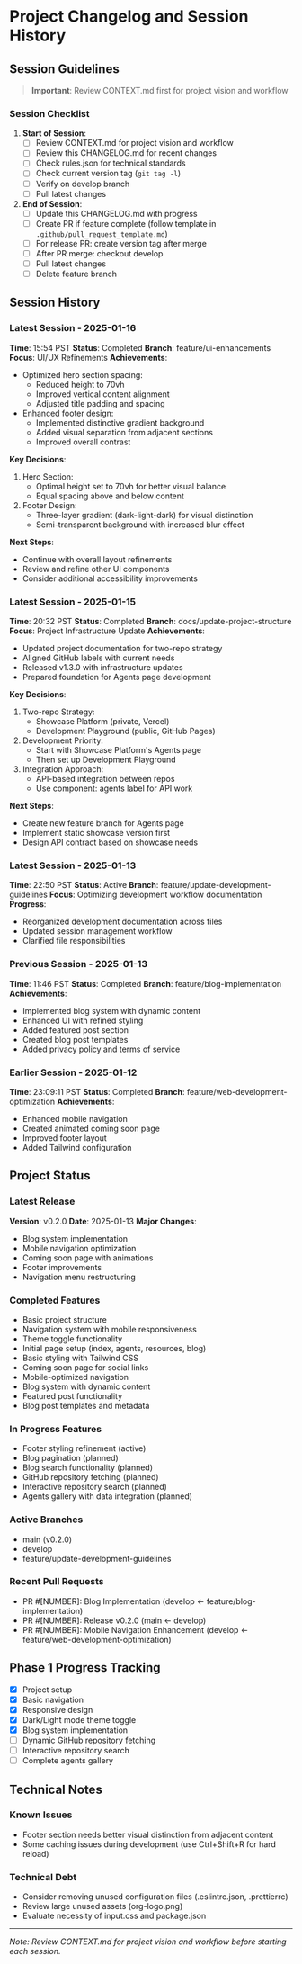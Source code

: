# Project Changelog and Session History

## Session Guidelines
> **Important**: Review CONTEXT.md first for project vision and workflow

### Session Checklist
1. **Start of Session**:
   - [ ] Review CONTEXT.md for project vision and workflow
   - [ ] Review this CHANGELOG.md for recent changes
   - [ ] Check rules.json for technical standards
   - [ ] Check current version tag (`git tag -l`)
   - [ ] Verify on develop branch
   - [ ] Pull latest changes

2. **End of Session**:
   - [ ] Update this CHANGELOG.md with progress
   - [ ] Create PR if feature complete (follow template in `.github/pull_request_template.md`)
   - [ ] For release PR: create version tag after merge
   - [ ] After PR merge: checkout develop
   - [ ] Pull latest changes
   - [ ] Delete feature branch

## Session History

### Latest Session - 2025-01-16
**Time**: 15:54 PST
**Status**: Completed
**Branch**: feature/ui-enhancements
**Focus**: UI/UX Refinements
**Achievements**:
- Optimized hero section spacing:
  - Reduced height to 70vh
  - Improved vertical content alignment
  - Adjusted title padding and spacing
- Enhanced footer design:
  - Implemented distinctive gradient background
  - Added visual separation from adjacent sections
  - Improved overall contrast

**Key Decisions**:
1. Hero Section:
   - Optimal height set to 70vh for better visual balance
   - Equal spacing above and below content
2. Footer Design:
   - Three-layer gradient (dark-light-dark) for visual distinction
   - Semi-transparent background with increased blur effect

**Next Steps**:
- Continue with overall layout refinements
- Review and refine other UI components
- Consider additional accessibility improvements

### Latest Session - 2025-01-15
**Time**: 20:32 PST
**Status**: Completed
**Branch**: docs/update-project-structure
**Focus**: Project Infrastructure Update
**Achievements**:
- Updated project documentation for two-repo strategy
- Aligned GitHub labels with current needs
- Released v1.3.0 with infrastructure updates
- Prepared foundation for Agents page development

**Key Decisions**:
1. Two-repo Strategy:
   - Showcase Platform (private, Vercel)
   - Development Playground (public, GitHub Pages)
2. Development Priority:
   - Start with Showcase Platform's Agents page
   - Then set up Development Playground
3. Integration Approach:
   - API-based integration between repos
   - Use component: agents label for API work

**Next Steps**:
- Create new feature branch for Agents page
- Implement static showcase version first
- Design API contract based on showcase needs

### Latest Session - 2025-01-13
**Time**: 22:50 PST
**Status**: Active
**Branch**: feature/update-development-guidelines
**Focus**: Optimizing development workflow documentation
**Progress**:
- Reorganized development documentation across files
- Updated session management workflow
- Clarified file responsibilities

### Previous Session - 2025-01-13
**Time**: 11:46 PST
**Status**: Completed
**Branch**: feature/blog-implementation
**Achievements**:
- Implemented blog system with dynamic content
- Enhanced UI with refined styling
- Added featured post section
- Created blog post templates
- Added privacy policy and terms of service

### Earlier Session - 2025-01-12
**Time**: 23:09:11 PST
**Status**: Completed
**Branch**: feature/web-development-optimization
**Achievements**:
- Enhanced mobile navigation
- Created animated coming soon page
- Improved footer layout
- Added Tailwind configuration

## Project Status

### Latest Release
**Version**: v0.2.0
**Date**: 2025-01-13
**Major Changes**:
- Blog system implementation
- Mobile navigation optimization
- Coming soon page with animations
- Footer improvements
- Navigation menu restructuring

### Completed Features
- Basic project structure
- Navigation system with mobile responsiveness
- Theme toggle functionality
- Initial page setup (index, agents, resources, blog)
- Basic styling with Tailwind CSS
- Coming soon page for social links
- Mobile-optimized navigation
- Blog system with dynamic content
- Featured post functionality
- Blog post templates and metadata

### In Progress Features
- Footer styling refinement (active)
- Blog pagination (planned)
- Blog search functionality (planned)
- GitHub repository fetching (planned)
- Interactive repository search (planned)
- Agents gallery with data integration (planned)

### Active Branches
- main (v0.2.0)
- develop
- feature/update-development-guidelines

### Recent Pull Requests
- PR #[NUMBER]: Blog Implementation (develop <- feature/blog-implementation)
- PR #[NUMBER]: Release v0.2.0 (main <- develop)
- PR #[NUMBER]: Mobile Navigation Enhancement (develop <- feature/web-development-optimization)

## Phase 1 Progress Tracking
- [x] Project setup
- [x] Basic navigation
- [x] Responsive design
- [x] Dark/Light mode theme toggle
- [x] Blog system implementation
- [ ] Dynamic GitHub repository fetching
- [ ] Interactive repository search
- [ ] Complete agents gallery

## Technical Notes
### Known Issues
- Footer section needs better visual distinction from adjacent content
- Some caching issues during development (use Ctrl+Shift+R for hard reload)

### Technical Debt
- Consider removing unused configuration files (.eslintrc.json, .prettierrc)
- Review large unused assets (org-logo.png)
- Evaluate necessity of input.css and package.json

---
*Note: Review CONTEXT.md for project vision and workflow before starting each session.*
